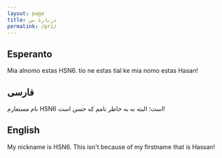 ```yaml
---
layout: page
title: دربارهٔ من
permalink: /pri/
---
```


## Esperanto

Mia alnomo estas HSN6. tio ne estas tial ke mia nomo estas Hasan!

<fa>

## فارسی

نام مستعارم HSN6 است؛ البته نه به خاطر نامم که حسن است!

</fa>

## English

My nickname is HSN6. This isn't because of my firstname that is Hassan!
